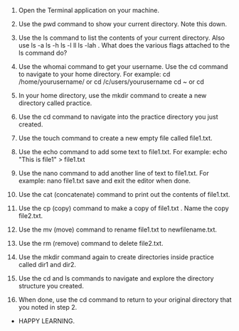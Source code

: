 1. Open the Terminal application on your machine.

2. Use the pwd command to show your current directory. Note this down.

3. Use the ls  command to list the contents of 
your current directory. Also use ls -a ls -h ls -l  ll ls -lah . What does the various flags attached to the ls command do?

4. Use the whomai command to get your username.
Use the cd  command to navigate to your home directory. For example: cd /home/yourusername/ or cd /c/users/yourusername cd ~  or cd

5. In your home directory, use the mkdir command to create a new directory called practice.

6. Use the cd command to navigate into the practice directory you just created.

7. Use the touch command to create a new empty file called file1.txt.

8. Use the echo command to add some text to file1.txt. For example: echo "This is file1" > file1.txt

9. Use the nano command to add another line of text to file1.txt. For example:  nano file1.txt save and exit the editor when done.

10. Use the cat (concatenate) command to print out the contents of file1.txt.

11. Use the cp (copy) command to make a copy of file1.txt . Name the copy file2.txt.

12. Use the mv (move) command to rename file1.txt to newfilename.txt.

13. Use the rm (remove) command to delete file2.txt.

14. Use the mkdir command again to create directories inside practice called dir1 and dir2.

15. Use the cd and ls commands to navigate and explore the directory structure you created.

16. When done, use the cd command to return to your original directory that you noted in step 2.

- HAPPY LEARNING.